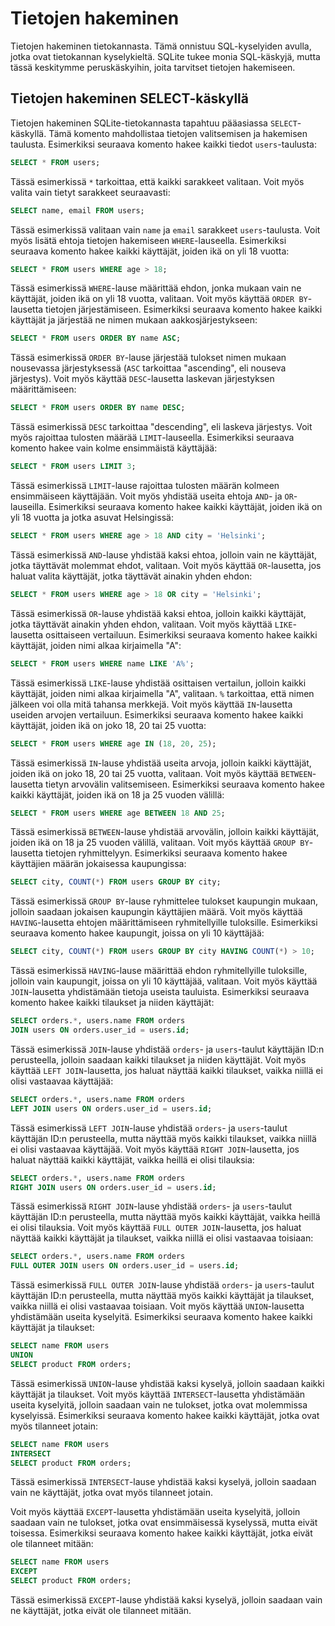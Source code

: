 # Tietojen hakeminen

Tietojen hakeminen tietokannasta. Tämä onnistuu SQL-kyselyiden avulla, jotka ovat tietokannan kyselykieltä. SQLite tukee monia SQL-käskyjä, mutta tässä keskitymme peruskäskyihin, joita tarvitset tietojen hakemiseen.

## Tietojen hakeminen SELECT-käskyllä

Tietojen hakeminen SQLite-tietokannasta tapahtuu pääasiassa `SELECT`-käskyllä. Tämä komento mahdollistaa tietojen valitsemisen ja hakemisen taulusta. Esimerkiksi seuraava komento hakee kaikki tiedot `users`-taulusta:

```sql
SELECT * FROM users;
```

Tässä esimerkissä `*` tarkoittaa, että kaikki sarakkeet valitaan. Voit myös valita vain tietyt sarakkeet seuraavasti:

```sql
SELECT name, email FROM users;
```

Tässä esimerkissä valitaan vain `name` ja `email` sarakkeet `users`-taulusta.
Voit myös lisätä ehtoja tietojen hakemiseen `WHERE`-lauseella. Esimerkiksi seuraava komento hakee kaikki käyttäjät, joiden ikä on yli 18 vuotta:

```sql
SELECT * FROM users WHERE age > 18;
```

Tässä esimerkissä `WHERE`-lause määrittää ehdon, jonka mukaan vain ne käyttäjät, joiden ikä on yli 18 vuotta, valitaan.
Voit myös käyttää `ORDER BY`-lausetta tietojen järjestämiseen. Esimerkiksi seuraava komento hakee kaikki käyttäjät ja järjestää ne nimen mukaan aakkosjärjestykseen:

```sql
SELECT * FROM users ORDER BY name ASC;
```

Tässä esimerkissä `ORDER BY`-lause järjestää tulokset nimen mukaan nousevassa järjestyksessä (`ASC` tarkoittaa "ascending", eli nouseva järjestys). Voit myös käyttää `DESC`-lausetta laskevan järjestyksen määrittämiseen:

```sql
SELECT * FROM users ORDER BY name DESC;
```

Tässä esimerkissä `DESC` tarkoittaa "descending", eli laskeva järjestys.
Voit myös rajoittaa tulosten määrää `LIMIT`-lauseella. Esimerkiksi seuraava komento hakee vain kolme ensimmäistä käyttäjää:

```sql
SELECT * FROM users LIMIT 3;
```

Tässä esimerkissä `LIMIT`-lause rajoittaa tulosten määrän kolmeen ensimmäiseen käyttäjään.
Voit myös yhdistää useita ehtoja `AND`- ja `OR`-lauseilla. Esimerkiksi seuraava komento hakee kaikki käyttäjät, joiden ikä on yli 18 vuotta ja jotka asuvat Helsingissä:

```sql
SELECT * FROM users WHERE age > 18 AND city = 'Helsinki';
```

Tässä esimerkissä `AND`-lause yhdistää kaksi ehtoa, jolloin vain ne käyttäjät, jotka täyttävät molemmat ehdot, valitaan.
Voit myös käyttää `OR`-lausetta, jos haluat valita käyttäjät, jotka täyttävät ainakin yhden ehdon:

```sql
SELECT * FROM users WHERE age > 18 OR city = 'Helsinki';
```

Tässä esimerkissä `OR`-lause yhdistää kaksi ehtoa, jolloin kaikki käyttäjät, jotka täyttävät ainakin yhden ehdon, valitaan.
Voit myös käyttää `LIKE`-lausetta osittaiseen vertailuun. Esimerkiksi seuraava komento hakee kaikki käyttäjät, joiden nimi alkaa kirjaimella "A":

```sql
SELECT * FROM users WHERE name LIKE 'A%';
```

Tässä esimerkissä `LIKE`-lause yhdistää osittaisen vertailun, jolloin kaikki käyttäjät, joiden nimi alkaa kirjaimella "A", valitaan. `%` tarkoittaa, että nimen jälkeen voi olla mitä tahansa merkkejä.
Voit myös käyttää `IN`-lausetta useiden arvojen vertailuun. Esimerkiksi seuraava komento hakee kaikki käyttäjät, joiden ikä on joko 18, 20 tai 25 vuotta:

```sql
SELECT * FROM users WHERE age IN (18, 20, 25);
```

Tässä esimerkissä `IN`-lause yhdistää useita arvoja, jolloin kaikki käyttäjät, joiden ikä on joko 18, 20 tai 25 vuotta, valitaan.
Voit myös käyttää `BETWEEN`-lausetta tietyn arvovälin valitsemiseen. Esimerkiksi seuraava komento hakee kaikki käyttäjät, joiden ikä on 18 ja 25 vuoden välillä:

```sql
SELECT * FROM users WHERE age BETWEEN 18 AND 25;
```

Tässä esimerkissä `BETWEEN`-lause yhdistää arvovälin, jolloin kaikki käyttäjät, joiden ikä on 18 ja 25 vuoden välillä, valitaan.
Voit myös käyttää `GROUP BY`-lausetta tietojen ryhmittelyyn. Esimerkiksi seuraava komento hakee käyttäjien määrän jokaisessa kaupungissa:

```sql
SELECT city, COUNT(*) FROM users GROUP BY city;
```

Tässä esimerkissä `GROUP BY`-lause ryhmittelee tulokset kaupungin mukaan, jolloin saadaan jokaisen kaupungin käyttäjien määrä.
Voit myös käyttää `HAVING`-lausetta ehtojen määrittämiseen ryhmitellyille tuloksille. Esimerkiksi seuraava komento hakee kaupungit, joissa on yli 10 käyttäjää:

```sql
SELECT city, COUNT(*) FROM users GROUP BY city HAVING COUNT(*) > 10;
```

Tässä esimerkissä `HAVING`-lause määrittää ehdon ryhmitellyille tuloksille, jolloin vain kaupungit, joissa on yli 10 käyttäjää, valitaan.
Voit myös käyttää `JOIN`-lausetta yhdistämään tietoja useista tauluista. Esimerkiksi seuraava komento hakee kaikki tilaukset ja niiden käyttäjät:

```sql
SELECT orders.*, users.name FROM orders
JOIN users ON orders.user_id = users.id;
```

Tässä esimerkissä `JOIN`-lause yhdistää `orders`- ja `users`-taulut käyttäjän ID:n perusteella, jolloin saadaan kaikki tilaukset ja niiden käyttäjät.
Voit myös käyttää `LEFT JOIN`-lausetta, jos haluat näyttää kaikki tilaukset, vaikka niillä ei olisi vastaavaa käyttäjää:

```sql
SELECT orders.*, users.name FROM orders
LEFT JOIN users ON orders.user_id = users.id;
```

Tässä esimerkissä `LEFT JOIN`-lause yhdistää `orders`- ja `users`-taulut käyttäjän ID:n perusteella, mutta näyttää myös kaikki tilaukset, vaikka niillä ei olisi vastaavaa käyttäjää.
Voit myös käyttää `RIGHT JOIN`-lausetta, jos haluat näyttää kaikki käyttäjät, vaikka heillä ei olisi tilauksia:

```sql
SELECT orders.*, users.name FROM orders
RIGHT JOIN users ON orders.user_id = users.id;
```

Tässä esimerkissä `RIGHT JOIN`-lause yhdistää `orders`- ja `users`-taulut käyttäjän ID:n perusteella, mutta näyttää myös kaikki käyttäjät, vaikka heillä ei olisi tilauksia.
Voit myös käyttää `FULL OUTER JOIN`-lausetta, jos haluat näyttää kaikki käyttäjät ja tilaukset, vaikka niillä ei olisi vastaavaa toisiaan:

```sql
SELECT orders.*, users.name FROM orders
FULL OUTER JOIN users ON orders.user_id = users.id;
```

Tässä esimerkissä `FULL OUTER JOIN`-lause yhdistää `orders`- ja `users`-taulut käyttäjän ID:n perusteella, mutta näyttää myös kaikki käyttäjät ja tilaukset, vaikka niillä ei olisi vastaavaa toisiaan.
Voit myös käyttää `UNION`-lausetta yhdistämään useita kyselyitä. Esimerkiksi seuraava komento hakee kaikki käyttäjät ja tilaukset:

```sql
SELECT name FROM users
UNION
SELECT product FROM orders;
```

Tässä esimerkissä `UNION`-lause yhdistää kaksi kyselyä, jolloin saadaan kaikki käyttäjät ja tilaukset.
Voit myös käyttää `INTERSECT`-lausetta yhdistämään useita kyselyitä, jolloin saadaan vain ne tulokset, jotka ovat molemmissa kyselyissä. Esimerkiksi seuraava komento hakee kaikki käyttäjät, jotka ovat myös tilanneet jotain:

```sql
SELECT name FROM users
INTERSECT
SELECT product FROM orders;
```

Tässä esimerkissä `INTERSECT`-lause yhdistää kaksi kyselyä, jolloin saadaan vain ne käyttäjät, jotka ovat myös tilanneet jotain.

Voit myös käyttää `EXCEPT`-lausetta yhdistämään useita kyselyitä, jolloin saadaan vain ne tulokset, jotka ovat ensimmäisessä kyselyssä, mutta eivät toisessa. Esimerkiksi seuraava komento hakee kaikki käyttäjät, jotka eivät ole tilanneet mitään:

```sql
SELECT name FROM users
EXCEPT
SELECT product FROM orders;
```

Tässä esimerkissä `EXCEPT`-lause yhdistää kaksi kyselyä, jolloin saadaan vain ne käyttäjät, jotka eivät ole tilanneet mitään.
